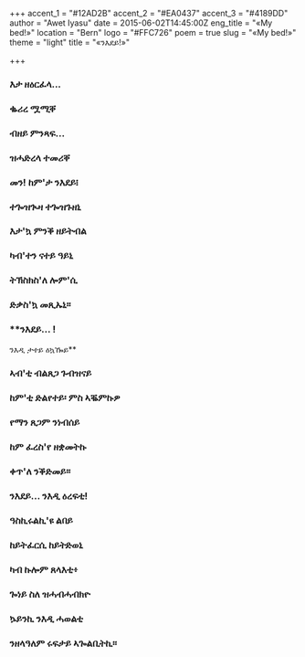 +++
accent_1 = "#12AD2B"
accent_2 = "#EA0437"
accent_3 = "#4189DD"
author = "Awet Iyasu"
date = 2015-06-02T14:45:00Z
eng_title = "«My bed!»"
location = "Bern"
logo = "#FFC726"
poem = true
slug = "«My bed!»"
theme = "light"
title = "«ንእደይ!»"

+++
### **እታ ዘዕርፈላ...** 

### **ቈሪረ ሟሚቐ** 

### **ብዘይ ምንጻፍ...** 

### **ዝሓድረላ ተመሪቐ** 

### **መን! ከም'ታ ንእደይ፧**

###  **ተጐዝጒዛ ተጐዝጉዘኒ** 

### **እታ'ኳ ምንቕ ዘይትብል** 

### **ካብ'ተን ናተይ ዓይኒ** 

### **ትኽስክስ'ለ ሎም'ሲ** 

### **ድቃስ'ኳ መጺኡኒ።** 

### **ንእደይ... !  
ንእዲ ታተይ ዕኳዀይ** 

### **ኣብ'ቲ ብልጸጋ ጉብዝናይ**

### **ከም'ቲ ድልየተይ፡ ምስ ኣቘምኩዎ**

### **የማን ጸጋም ንነብሰይ** 

### **ከም ፈረስ'የ ዘቋመትኩ** 

### **ቀጥ'ለ ንቕድመይ።** 

### **ንእደይ... ንእዲ ዕረፍቲ!** 

### **ዓስኪሩልኪ'ዩ ልበይ**

### **ከይትፈርሲ ከይትድወኒ** 

### **ካብ ኩሎም ጸላእቲ፥**

### **ጐነይ ስለ ዝሓብሓብክዮ** 

### **ኴይንኪ ንእዲ ሓወልቲ**

### **ንዘላዓለም ሩፍታይ ኣጐልቢትኪ።**